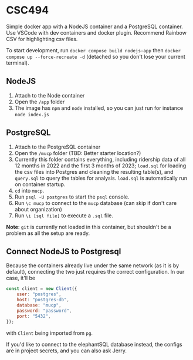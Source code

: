 # CSC494

Simple docker app with a NodeJS container and a PostgreSQL container. Use VSCode with dev containers and docker plugin. Recommend Rainbow CSV for highlighting csv files. 

To start development, run `docker compose build nodejs-app` then `docker compose up --force-recreate -d` (detached so you don't lose your current terminal). 

## NodeJS

1. Attach to the Node container
2. Open the `/app` folder
3. The image has `npm` and `node` installed, so you can just run for instance `node index.js`

## PostgreSQL

1. Attach to the PostgreSQL container
2. Open the `/mucp` folder (TBD: Better starter location?)
3. Currently this folder contains everything, including ridership data of all 12 months in 2022 and the first 3 months of 2023; `load.sql` for loading the csv files into Postgres and cleaning the resulting table(s), and `query.sql` to query the tables for analysis. `load.sql` is automatically run on container startup.
4. `cd` into `mucp`. 
5. Run `psql -U postgres` to start the `psql` console. 
6. Run `\c mucp` to connect to the `mucp` database (can skip if don't care about organization)
7. Run `\i [sql file]` to execute a `.sql` file. 

**Note**: `git` is currently not loaded in this container, but shouldn't be a problem as all the setup are ready. 

## Connect NodeJS to Postgresql

Because the containers already live under the same network (as it is by default), connecting the two just requires the correct configuration. In our case, it'll be
```js
const client = new Client({
    user: "postgres",
    host: "postgres-db",
    database: "mucp",
    password: "password",
    port: "5432",
});
```
with `Client` being imported from `pg`. 

If you'd like to connect to the elephantSQL database instead, the configs are in project secrets, and you can also ask Jerry. 
